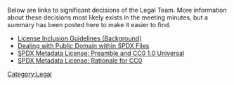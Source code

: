 Below are links to significant decisions of the Legal Team. More
information about these decisions most likely exists in the meeting
minutes, but a summary has been posted here to make it easier to find.

  - [License Inclusion Guidelines
    (Background)](Legal_Team/Decisions/Inclusion_Guidelines_\(Background\) "wikilink")
  - [Dealing with Public Domain within SPDX
    Files](Legal_Team/Decisions/Dealing_with_Public_Domain_within_SPDX_Files_\(DRAFT\) "wikilink")
  - [SPDX Metadata License: Preamble and CC0 1.0
    Universal](Legal_Team/Decisions/SPDX_Metadata_License:_Preamble_and_CC0_1.0_Universal "wikilink")
  - [SPDX Metadata License: Rationale for
    CC0](media:SPDX-TR-2014-1.v1.1.pdf "wikilink")

[Category:Legal](Category:Legal "wikilink")
